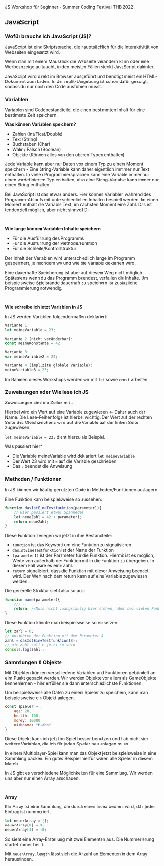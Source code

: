 JS Workshop für Beginner - Summer Coding Festival THB 2022

## JavaScript

### Wofür brauche ich JavaScript (JS)?
JavaScript ist eine Skriptsprache, die hauptsächlich für die Interaktivität von Webseiten eingesetzt wird.

Wenn man mit einem Mausklick die Webseite verändern kann oder eine Werbeanzeige auftaucht, in den meisten Fällen steckt JavaScript dahinter.

JavaScript wird direkt im Browser ausgeführt und benötigt meist ein HTML-Dokument zum Laden. In der replit-Umgebung ist schon dafür gesorgt, sodass du nur noch den Code ausführen musst.

### Variablen 
Variablen sind Codebestandteile, die einen bestimmten Inhalt für eine bestimmte Zeit speichern.

**Was können Variablen speichern?**
- Zahlen (Int/Float/Double)
- Text (String)
- Buchstaben (Char)
- Wahr / Falsch (Boolean)
- Objekte (Können alles von den oberen Typen enthalten)

Jede Variable kann aber nur Daten von einem Typ zu einem Moment speichern - Eine String-Variable kann daher eigentlich immmer nur Text enthalten. In vielen Programmiersprachen kann eine Variable immer nur einen vordefinierten Typ enthalten, also eine String-Variable kann immer nur einen String enthalten.

Bei JavaScript ist das etwas anders. Hier können Variablen während des Programm-Ablaufs mit unterschiedlichen Inhalten bespielt werden. Im einen Moment enthält die Variable Text, im nächsten Moment eine Zahl. Das ist tendenziell möglich, aber nicht sinnvoll D:

<br>

**Wie lange können Variablen Inhalte speichern** 
- Für die Ausführung des Programms
- Für die Ausführung der Methode/Funktion
- Für die Schleife/Kontrollstruktur

Der Inhalt der Variablen wird unterschiedlich lange im Programm gespeichert, je nachdem wo und wie die Variable deklariert wird.

Eine dauerhafte Speicherung ist aber auf diesem Weg nicht möglich. Spätestens wenn du das Programm beendest, verfallen die Inhalte. Um beispielsweise Spielstände dauerhaft zu speichern ist zusätzliche Programmierung notwendig.

<br>

**Wie schreibe ich jetzt Variablen in JS**

In JS werden Variablen folgendermaßen deklariert:

````js
Variante 1:
let meineVariable = 23;

Variante 2 (nicht veränderbar):
const meineKonstante = 42;

Variante 3:
var meineVariable2 = 24;

Variante 4 (implizite globale Variable):
meineVariable3 = 25;
````
Im Rahmen dieses Workshops werden wir mit ``let`` sowie `const` arbeiten. 

### Zuweisungen oder Wie lese ich JS
Zuweisungen sind die Zeilen mit `=`

Hierbei wird ein Wert auf eine Variable zugewiesen <- Daher auch der Name.
Die Lese-Reihenfolge ist hierbei wichtig.
Der Wert auf der rechten Seite des Gleichzeichens wird auf die Variable auf der linken Seite zugewiesen.

``let meineVariable = 23;`` dient hierzu als Beispiel.

Was passiert hier?
- Die Variable meineVariable wird deklariert ``let meineVariable``
- Der Wert 23 wird mit `=` auf die Variable geschrieben
- Das `;` beendet die Anweisung

### Methoden / Funktionen
In JS können wir häufig genutzten Code in Methoden/Funktionen auslagern.

Eine Funktion kann beispielsweise so aussehen:
````js
function dasIstEineTestfunktion(parameter1){
    // Hier passiert etwas Spannedes
    let neueZahl = 42 + parameter1;
    return neueZahl;
}
````

Diese Funktion zerlegen wir jetzt in ihre Bestandteile:
- ``function`` ist das Keyword um eine Funktion zu signalisieren
- ``dasIstEineTestfunktion`` ist der Name der Funktion
- ``(parameter1)`` ist der Parameter für die Funktion. Hiermit ist es möglich, Werte von außerhalb der Funktion mit in die Funktion zu übergeben. In diesem Fall wäre es eine Zahl.
- ``return`` signalisiert, dass die Funktion mit dieser Anweisung beendet wird. Der Wert nach dem return kann auf eine Variable zugewiesen werden.

Die generelle Struktur sieht also so aus:
`````js
function name(parameter){
    ///...
    return; //Muss nicht zwangsläufig hier stehen, aber bei vielen Funktionen macht es Sinn
}
`````

Diese Funktion könnte man beispielsweise so einsetzen:
````js
let zahl = 0;
// Ausführen der Funktion mit dem Parameter 8
zahl = dasIstEineTestfunktion(8);
// Die Zahl sollte jetzt 50 sein
console.log(zahl);
````

### Sammlungen & Objekte

Mit Objekten können verschiedene Variablen und Funktionen gebündelt an eim Punkt gepackt werden.
Wir werden Objekte vor allem als GameObjekte kennenlernen - hier erfüllen sie dann unterschiedlichste Funktionen. 

Um beispielsweise alle Daten zu einem Spieler zu speichern, kann man beispielsweise ein Objekt anlegen.

`````js
const spieler = {
    age: 20,
    health: 100,
    money: 10000,
    nickname: "Micha"
}
`````
Diese Objekt kann ich jetzt im Spiel besser benutzen und hab nicht vier weitere Variablen, die ich für jeden Spieler neu anlegen muss.

In einem Multiplayer-Spiel kann man das Objekt jetzt beispielsweise in eine Sammlung packen. Ein gutes Beispiel hierfür wären alle Spieler in diesem Match.

In JS gibt es verschiedene Möglichkeiten für eine Sammlung. Wir werden uns aber nur einen Array anschauen.

<br>

**Array**

Ein Array ist eine Sammlung, die durch einen Index bedient wird, d.h. jeder Eintrag ist nummeriert. 

````js
let neuerArray = [];
neuerArray[0] = 9;
neuerArray[1] = 18;
````
So sieht eine Array-Erstellung mit zwei Elementen aus. Die Nummerierung startet immer bei 0.

Mit ``neuerArray.length`` lässt sich die Anzahl an Elementen in dem Array herausfinden.












